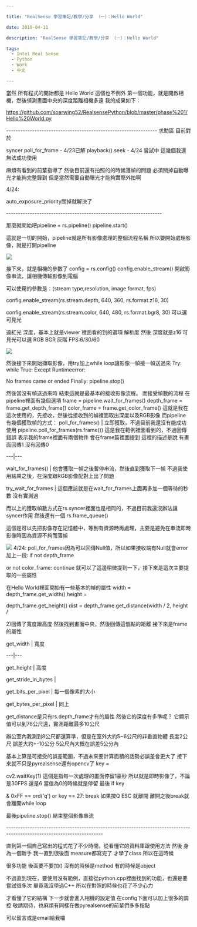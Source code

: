 ```yaml
---

title: "RealSense 學習筆記/教學/分享 （一）：Hello World"

date: 2019-04-11

description: "RealSense 學習筆記/教學/分享 （一）：Hello World"

tags:
  - Intel Real Sense
  - Python
  - Work
  - 中文

---
```


當然 所有程式的開始都是 Hello World 這個也不例外 第一個功能，就是開啟相機，然後偵測畫面中央的深度距離相機多遠 我的成果如下：

<https://github.com/soarwing52/RealsensePython/blob/master/phase%201/Hello%20World.py>

\----------------------------------------------------------------  求助區 目前對於

syncer poll_for_frame - 4/23已解 playback().seek - 4/24 嘗試中 這幾個我還無法成功使用

麻煩有看到的前輩指導了 然後目前還有拍照的的時候落幀的問題 必須關掉自動曝光才能夠完整錄到 但是當然需要自動曝光才能夠實際外拍啊

4/24:

auto_exposure_priority關掉就解決了

\------------------------------------------------------------------

那麼就開始吧pipeline = rs.pipeline() pipeline.start()

這就是一切的開始，pipeline就是所有影像處理的整個流程名稱 所以要開始處理影像，就是打開pipeline

![](https://lh3.googleusercontent.com/JKyhHHF3dmfM_uKOnxc4STC9ekKbS8UkVhKzpacv4BSeNJiNVv8qAoVXV7iwMgaFrd5x2kVxUKHTHb77MjHKULtH5Bfr4MxoDtfWc3BUM4ncA4BZxzg36ffisrMD0yxUI6oaGeNAY1z80a1wQw)

接下來，就是相機的參數了 config = rs.config() config.enable_stream() 開啟影像串流，讓相機傳輸影像到電腦

可以使用的參數是：(stream type,resolution, image format, fps)

config.enable_stream(rs.stream.depth, 640, 360, rs.format.z16, 30)

config.enable_stream(rs.stream.color, 640, 480, rs.format.bgr8, 30) 可以選 可見光

遠紅光 深度，基本上就是viewer 裡面看的到的選項 解析度 然後 深度就是z16 可見光可以選 RGB BGR 灰階 FPS:6/30/60

![](https://lh6.googleusercontent.com/cNA7TX0jpyibjCi3M3vLBg4Yrk1PbMa8wbxIXI79cZpPDl797WkvNjn85ket9_mdx9xIKQ25FnC5Nld7_xglN93ClJqxT4tOke6XQPvPZkS0D4zxrCd_oJDMnymxlXS4EIkN8hQvQRC2TYXgqw)

然後接下來開始擷取影像，用try加上while loop讓影像一幀接一幀送過來 Try: while True: Except Runtimeerror:

No frames came or ended Finally: pipeline.stop()

然後當沒有幀送過來時 結束這就是最基本的接收影像流程。 而接受幀數的流程 在pipeline裡面有幾個選項 frame = pipeline.wait_for_frames() depth_frame = frame.get_depth_frame() color_frame = frame.get_color_frame() 這就是我在這次使用的，先接收，然後從接收到的幀裡面取出深度以及RGB影像 而pipeline有幾個獲取幀的方式：  poll_for_frames() |  立即獲取，不過目前我還沒有能成功使用 pipeline.poll_for_frames(rs.frame()) 這是我在範例裡面看到的，不過回傳錯誤 表示我的frame裡面有兩個物件 會在frame篇裡面提到 這裡的描述是說 有畫面回傳1 沒有回傳0  

---|---  

wait_for_frames() |  他會獲取一幀之後暫停串流，然後直到獲取下一幀 不過我使用結果之後，在深度跟RGB影像配對上出了問題  

try_wait_for_frames |  這個應該就是在wait_for_frames上面再多加一個等待的秒數 沒有實測過  

  

而以上的獲取幀數方式在rs.syncer裡面也是相同的，不過目前我還沒辦法讓syncer作用 然後還有一個 rs.frame_queue()

這個是可以先把影像存在記憶體中，等到有資源時再處理，主要是避免在串流即時影像時因為資源不夠而落幀

![](https://lh3.googleusercontent.com/K1e7ORKyzfq61SrOqVe0qPe9vXwhlPMcaXrJn-IwCpH3SioRTTW4tWs_90CoH4xfb0kT335rt86qAvFo-WMojQDDrBoMAs83pNH66FZA-Oe4t31ndeFnZioUVfyGGztBfJtfF5G-2An7quL7ZA)
4/24: poll_for_frames因為可以回傳Null值，所以如果接收端有Null就會error 加上一段: if not depth_frame

or not color_frame: continue 就可以了這邊稍微提到一下，接下來是這次主要提取的一些屬性

在Hello World裡面開始有一些基本的幀的屬性 width = depth_frame.get_width() height =

depth_frame.get_height() dist = depth_frame.get_distance(width / 2, height /

2)回傳了寬度跟高度 然後找到畫面中央，然後回傳這個點的距離 接下來是frame的屬性

get_width | 寬度  

---|---  

get_height | 高度  

get_stride_in_bytes |   

get_bits_per_pixel | 每一個像素的大小  

get_bytes_per_pixel | 同上  

  

get_distance是只有rs.depth_frame才有的屬性 然後它的深度有多準呢？ 它顯示值可以到76公尺遠，實測距離最多10公尺

辦公室內我測到8公尺都還算準，但是在室外大約5~6公尺的非垂直物體 長度2公尺 誤差大約+-10公分 5公尺內大概在誤差5公分內

基本上算是可接受的誤差範圍，不過未來要計算面積的話勢必誤差會更大了 接下來就不只是pyrealsense還有opencv了 key =

cv2.waitKey(1) 這個是指每一次處理的畫面停留1豪秒 所以就是即時影像了，不論是30FPS 還是6 當值為0的時候就是停留 最後 if key

& 0xFF == ord('q') or key == 27: break 如果按Q ESC 就離開 離開之後break就會離開while loop

最後pipeline.stop() 結束整個影像串流

\-----------------------------------------------------------------------------------------------------------------------

直到第一個自己寫出的程式花了不少時間，從看懂它的資料庫跟使用方法 然後 身為一個新手 我一直到很後面 measure都寫完了 才學了class 所以在這時候

很多功能 後面要不要加() 沒有的時候是method 有的時候是object

不過直到現在，要使用沒有範例，直接從python.cpp裡面找到的功能，也還是要嘗試很多次 畢竟我沒學過C++ 所以在對照的時候也花了不少心力

才看懂了它的結構 下一步就會進入相機的設定值 在config下面可以加上很多的調控 敬請期待，也麻煩有同樣在做pyrealsense的前輩們多多指點

可以留言或是email給我囉

